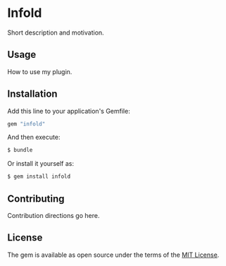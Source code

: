 # Infold
Short description and motivation.

## Usage
How to use my plugin.

## Installation
Add this line to your application's Gemfile:

```ruby
gem "infold"
```

And then execute:
```bash
$ bundle
```

Or install it yourself as:
```bash
$ gem install infold
```

## Contributing
Contribution directions go here.

## License
The gem is available as open source under the terms of the [MIT License](https://opensource.org/licenses/MIT).
